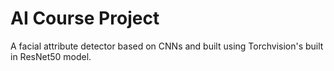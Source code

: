 # AI Course Project
 A facial attribute detector based on CNNs and built using Torchvision's built in ResNet50 model.
